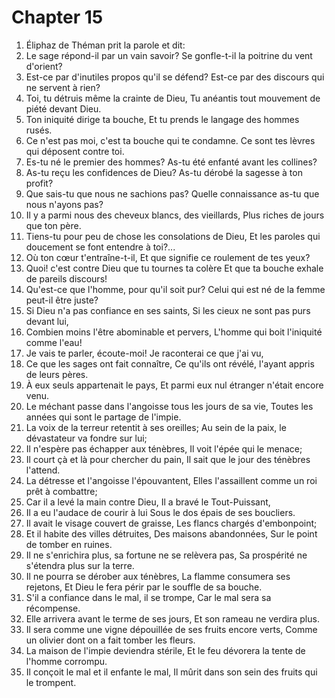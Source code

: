 # Chapter 15

1. Éliphaz de Théman prit la parole et dit:
2. Le sage répond-il par un vain savoir? Se gonfle-t-il la poitrine du vent d'orient?
3. Est-ce par d'inutiles propos qu'il se défend? Est-ce par des discours qui ne servent à rien?
4. Toi, tu détruis même la crainte de Dieu, Tu anéantis tout mouvement de piété devant Dieu.
5. Ton iniquité dirige ta bouche, Et tu prends le langage des hommes rusés.
6. Ce n'est pas moi, c'est ta bouche qui te condamne. Ce sont tes lèvres qui déposent contre toi.
7. Es-tu né le premier des hommes? As-tu été enfanté avant les collines?
8. As-tu reçu les confidences de Dieu? As-tu dérobé la sagesse à ton profit?
9. Que sais-tu que nous ne sachions pas? Quelle connaissance as-tu que nous n'ayons pas?
10. Il y a parmi nous des cheveux blancs, des vieillards, Plus riches de jours que ton père.
11. Tiens-tu pour peu de chose les consolations de Dieu, Et les paroles qui doucement se font entendre à toi?...
12. Où ton cœur t'entraîne-t-il, Et que signifie ce roulement de tes yeux?
13. Quoi! c'est contre Dieu que tu tournes ta colère Et que ta bouche exhale de pareils discours!
14. Qu'est-ce que l'homme, pour qu'il soit pur? Celui qui est né de la femme peut-il être juste?
15. Si Dieu n'a pas confiance en ses saints, Si les cieux ne sont pas purs devant lui,
16. Combien moins l'être abominable et pervers, L'homme qui boit l'iniquité comme l'eau!
17. Je vais te parler, écoute-moi! Je raconterai ce que j'ai vu,
18. Ce que les sages ont fait connaître, Ce qu'ils ont révélé, l'ayant appris de leurs pères.
19. À eux seuls appartenait le pays, Et parmi eux nul étranger n'était encore venu.
20. Le méchant passe dans l'angoisse tous les jours de sa vie, Toutes les années qui sont le partage de l'impie.
21. La voix de la terreur retentit à ses oreilles; Au sein de la paix, le dévastateur va fondre sur lui;
22. Il n'espère pas échapper aux ténèbres, Il voit l'épée qui le menace;
23. Il court çà et là pour chercher du pain, Il sait que le jour des ténèbres l'attend.
24. La détresse et l'angoisse l'épouvantent, Elles l'assaillent comme un roi prêt à combattre;
25. Car il a levé la main contre Dieu, Il a bravé le Tout-Puissant,
26. Il a eu l'audace de courir à lui Sous le dos épais de ses boucliers.
27. Il avait le visage couvert de graisse, Les flancs chargés d'embonpoint;
28. Et il habite des villes détruites, Des maisons abandonnées, Sur le point de tomber en ruines.
29. Il ne s'enrichira plus, sa fortune ne se relèvera pas, Sa prospérité ne s'étendra plus sur la terre.
30. Il ne pourra se dérober aux ténèbres, La flamme consumera ses rejetons, Et Dieu le fera périr par le souffle de sa bouche.
31. S'il a confiance dans le mal, il se trompe, Car le mal sera sa récompense.
32. Elle arrivera avant le terme de ses jours, Et son rameau ne verdira plus.
33. Il sera comme une vigne dépouillée de ses fruits encore verts, Comme un olivier dont on a fait tomber les fleurs.
34. La maison de l'impie deviendra stérile, Et le feu dévorera la tente de l'homme corrompu.
35. Il conçoit le mal et il enfante le mal, Il mûrit dans son sein des fruits qui le trompent.

